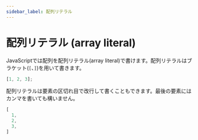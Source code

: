 ```yaml
---
sidebar_label: 配列リテラル
---
```


# 配列リテラル (array literal)

JavaScriptでは配列を配列リテラル(array literal)で書けます。配列リテラルはブラケット(`[`、`]`)を用いて書きます。

```js
[1, 2, 3];
```

配列リテラルは要素の区切れ目で改行して書くこともできます。最後の要素にはカンマを書いても構いません。

<!--prettier-ignore-->
```js
[
  1,
  2,
  3,
]
```
